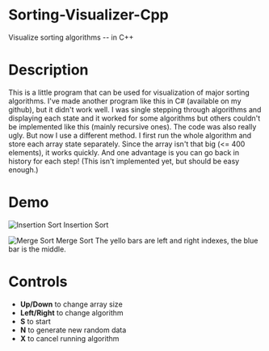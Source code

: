 # Sorting-Visualizer-Cpp
Visualize sorting algorithms -- in C++


# Description
This is a little program that can be used for visualization of major sorting algorithms. I've made another program like this in C# (available on my github),
but it didn't work well. I was single stepping through algorithms and displaying each state and it worked for some algorithms but others couldn't be
implemented like this (mainly recursive ones). The code was also really ugly. But now I use a different method. I first run the whole algorithm and store
each array state separately. Since the array isn't that big (<= 400 elements), it works quickly. And one advantage is you can go back in history for each
step! (This isn't implemented yet, but should be easy enough.)

# Demo
![Insertion Sort](https://i.ibb.co/2vD8Zkf/ezgif-com-gif-maker-1.gif)
Insertion Sort

![Merge Sort](https://i.ibb.co/Z6Pktg4/ezgif-com-gif-maker.gif)
Merge Sort
The yello bars are left and right indexes, the blue bar is the middle.


# Controls
* **Up/Down** to change array size
* **Left/Right** to change algorithm
* **S** to start
* **N** to generate new random data
* **X** to cancel running algorithm
